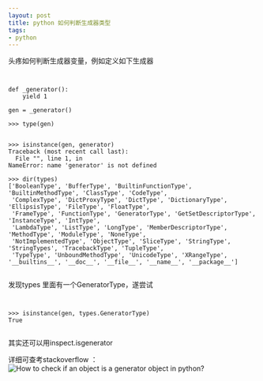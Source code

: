```yaml
--- 
layout: post
title: python 如何判断生成器类型
tags:
- python
---
```


头疼如何判断生成器变量，例如定义如下生成器

<pre><code>

def _generator():
    yield 1

gen = _generator()

>>> type(gen)
<type 'generator'>

>>> isinstance(gen, generator)
Traceback (most recent call last):
  File "<stdin>", line 1, in <module>
NameError: name 'generator' is not defined

>>> dir(types)
['BooleanType', 'BufferType', 'BuiltinFunctionType', 'BuiltinMethodType', 'ClassType', 'CodeType',
 'ComplexType', 'DictProxyType', 'DictType', 'DictionaryType', 'EllipsisType', 'FileType', 'FloatType',
 'FrameType', 'FunctionType', 'GeneratorType', 'GetSetDescriptorType', 'InstanceType', 'IntType', 
 'LambdaType', 'ListType', 'LongType', 'MemberDescriptorType', 'MethodType', 'ModuleType', 'NoneType',
 'NotImplementedType', 'ObjectType', 'SliceType', 'StringType', 'StringTypes', 'TracebackType', 'TupleType',
 'TypeType', 'UnboundMethodType', 'UnicodeType', 'XRangeType', '__builtins__', '__doc__', '__file__', '__name__', '__package__']

</code></pre>

发现types 里面有一个GeneratorType，遂尝试

<pre><code>

>>> isinstance(gen, types.GeneratorType)
True

</code></pre>

其实还可以用inspect.isgenerator

详细可查考stackoverflow ：![How to check if an object is a generator object in python?](http://stackoverflow.com/questions/6416538/how-to-check-if-an-object-is-a-generator-object-in-python)
